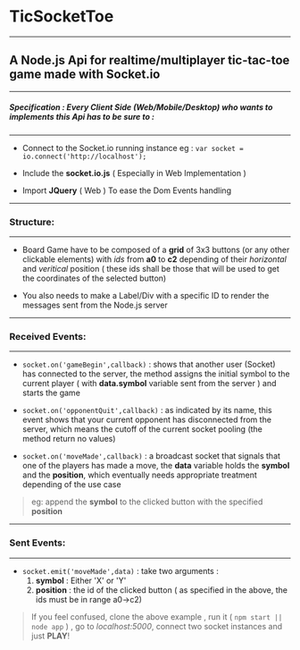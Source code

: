# TicSocketToe
___

## A Node.js Api for realtime/multiplayer tic-tac-toe game made with Socket.io
___

##### Specification : Every Client Side (Web/Mobile/Desktop) who wants to implements this Api has to be sure to :
___

+ Connect to the Socket.io running instance eg :
    ``` var socket = io.connect('http://localhost'); ```
+ Include the **socket.io.js** ( Especially in Web Implementation )

+ Import **JQuery** ( Web ) To ease the Dom Events handling

___

### Structure:
___

+ Board Game have to be composed of a **grid** of 3x3 buttons (or any other clickable elements) with *ids* from **a0** to **c2**
depending of their *horizontal* and *veritical* position ( these ids shall be those that will be used to get the coordinates
of the selected button)

+ You also needs to make a Label/Div with a specific ID to render the messages sent from the Node.js server

___

### Received Events:
___

+ ``` socket.on('gameBegin',callback) ``` : shows that another user (Socket) has connected to the server,
the method assigns the initial symbol to the current player ( with **data.symbol** variable sent from the server ) and starts the game

+ ``` socket.on('opponentQuit',callback) ``` : as indicated by its name, this event shows that your current opponent has disconnected
from the server, which means the cutoff of the current socket pooling (the method return no values)

+ ``` socket.on('moveMade',callback) ``` : a broadcast socket that signals that one of the players has made a move,
the **data** variable holds the **symbol** and the **position**, which eventually needs appropriate treatment depending of the use case
> eg:  append the **symbol** to the clicked button with the specified **position**
___

### Sent Events:
___

+ ``` socket.emit('moveMade',data) ``` : take two arguments :
    1. **symbol** : Either 'X' or 'Y'
    2. **position** : the id of the clicked button ( as specified in the above, the ids must be in range a0->c2)


> If you feel confused, clone the above example , run it ( ```npm start || node app``` ) , go to *localhost:5000*, connect two socket instances and just **PLAY**!
